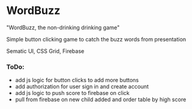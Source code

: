 # WordBuzz

"WordBuzz, the non-drinking drinking game"

Simple button clicking game to catch the buzz words from presentation

Sematic UI, CSS Grid, Firebase

### ToDo: 
- add js logic for button clicks to add more buttons
- add authorization for user sign in and create account
- add js logic to push score to firebase on click
- pull from firebase on new child added and order table by high score
